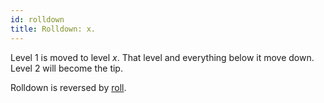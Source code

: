 ```yaml
---
id: rolldown
title: Rolldown: x.
---
```


Level 1 is moved to level *x*. That level and everything below it move down. Level 2 will become the tip.

Rolldown is reversed by [roll].

  
  [roll]: roll.md